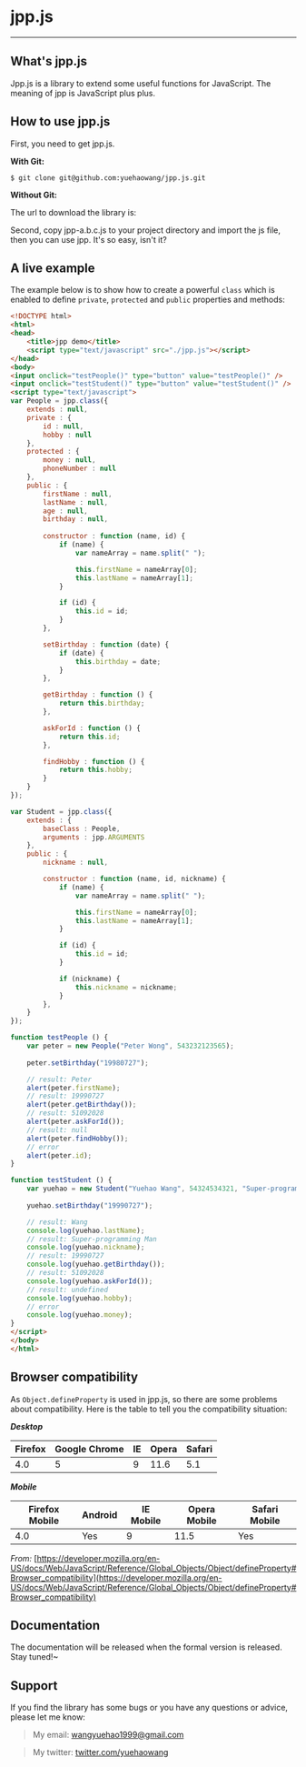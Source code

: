 # jpp.js
--------

## What's jpp.js
Jpp.js is a library to extend some useful functions for JavaScript. The meaning of jpp is JavaScript plus plus.

## How to use jpp.js
First, you need to get jpp.js.

**With Git:**

```
$ git clone git@github.com:yuehaowang/jpp.js.git
```

**Without Git:**

The url to download the library is: []()

Second, copy jpp-a.b.c.js to your project directory and import the js file, then you can use jpp. It's so easy, isn't it?

## A live example
The example below is to show how to create a powerful `class` which is enabled to define `private`, `protected` and `public` properties and methods:
```html
<!DOCTYPE html>
<html>
<head>
	<title>jpp demo</title>
	<script type="text/javascript" src="./jpp.js"></script>
</head>
<body>
<input onclick="testPeople()" type="button" value="testPeople()" />
<input onclick="testStudent()" type="button" value="testStudent()" />
<script type="text/javascript">
var People = jpp.class({
	extends : null,
	private : {
		id : null,
		hobby : null
	},
	protected : {
		money : null,
		phoneNumber : null
	},
	public : {
		firstName : null,
		lastName : null,
		age : null,
		birthday : null,
		
		constructor : function (name, id) {
			if (name) {
				var nameArray = name.split(" ");

				this.firstName = nameArray[0];
				this.lastName = nameArray[1];
			}

			if (id) {
				this.id = id;
			}
		},

		setBirthday : function (date) {
			if (date) {
				this.birthday = date;
			}
		},

		getBirthday : function () {
			return this.birthday;
		},

		askForId : function () {
			return this.id;
		},

		findHobby : function () {
			return this.hobby;
		}
	}
});

var Student = jpp.class({
	extends : {
		baseClass : People,
		arguments : jpp.ARGUMENTS
	},
	public : {
		nickname : null,

		constructor : function (name, id, nickname) {
			if (name) {
				var nameArray = name.split(" ");

				this.firstName = nameArray[0];
				this.lastName = nameArray[1];
			}

			if (id) {
				this.id = id;
			}

			if (nickname) {
				this.nickname = nickname;
			}
		},
	}
});

function testPeople () {
	var peter = new People("Peter Wong", 543232123565);
	
	peter.setBirthday("19980727");

	// result: Peter
	alert(peter.firstName);
	// result: 19990727
	alert(peter.getBirthday());
	// result: 51092028
	alert(peter.askForId());
	// result: null
	alert(peter.findHobby());
	// error
	alert(peter.id);
}

function testStudent () {
	var yuehao = new Student("Yuehao Wang", 54324534321, "Super-programming Man");
	
	yuehao.setBirthday("19990727");

	// result: Wang
	console.log(yuehao.lastName);
	// result: Super-programming Man
	console.log(yuehao.nickname);
	// result: 19990727
	console.log(yuehao.getBirthday());
	// result: 51092028
	console.log(yuehao.askForId());
	// result: undefined
	console.log(yuehao.hobby);
	// error
	console.log(yuehao.money);
}
</script>
</body>
</html>
```

## Browser compatibility
As `Object.defineProperty` is used in jpp.js, so there are some problems about compatibility. Here is the table to tell you the compatibility situation:

***Desktop***

| Firefox | Google Chrome | IE | Opera | Safari |
| ------- | ------------- | -- | ----- | ------ |
| 4.0     | 5             | 9  | 11.6  | 5.1    |

***Mobile***

| Firefox Mobile | Android | IE Mobile | Opera Mobile | Safari Mobile |
| -------------- | ------- | --------- | ------------ | ------------- |
| 4.0            | Yes     | 9         | 11.5         | Yes           |


*From:* [https://developer.mozilla.org/en-US/docs/Web/JavaScript/Reference/Global_Objects/Object/defineProperty#Browser_compatibility](https://developer.mozilla.org/en-US/docs/Web/JavaScript/Reference/Global_Objects/Object/defineProperty#Browser_compatibility)

## Documentation
The documentation will be released when the formal version is released. Stay tuned!~

## Support
If you find the library has some bugs or you have any questions or advice, please let me know:

> My email: wangyuehao1999@gmail.com

> My twitter: [twitter.com/yuehaowang](twitter.com/yuehaowang)
